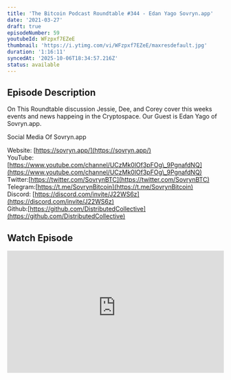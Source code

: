 ```yaml
---
title: 'The Bitcoin Podcast Roundtable #344 - Edan Yago Sovryn.app'
date: '2021-03-27'
draft: true
episodeNumber: 59
youtubeId: WFzpxf7EZeE
thumbnail: 'https://i.ytimg.com/vi/WFzpxf7EZeE/maxresdefault.jpg'
duration: '1:16:11'
syncedAt: '2025-10-06T18:34:57.216Z'
status: available
---
```

## Episode Description

On This Roundtable discussion Jessie, Dee, and Corey cover this weeks events and news happeing in the Cryptospace. Our Guest is Edan Yago of Sovryn.app.  
  
Social Media Of Sovryn.app  
  
Website: [https://sovryn.app/](https://sovryn.app/)  
YouTube: [https://www.youtube.com/channel/UCzMk0lOf3pFOg\_9PgnafdNQ](https://www.youtube.com/channel/UCzMk0lOf3pFOg\_9PgnafdNQ)  
Twitter:[https://twitter.com/SovrynBTC](https://twitter.com/SovrynBTC)  
Telegram:[https://t.me/SovrynBitcoin](https://t.me/SovrynBitcoin)  
Discord: [https://discord.com/invite/J22WS6z](https://discord.com/invite/J22WS6z)  
Github:[https://github.com/DistributedCollective](https://github.com/DistributedCollective)

## Watch Episode

<div style="position: relative; padding-bottom: 56.25%; height: 0; overflow: hidden;">
  <iframe
    src="https://www.youtube-nocookie.com/embed/WFzpxf7EZeE"
    style="position: absolute; top: 0; left: 0; width: 100%; height: 100%;"
    frameborder="0"
    allow="accelerometer; autoplay; clipboard-write; encrypted-media; gyroscope; picture-in-picture"
    allowfullscreen
  ></iframe>
</div>

